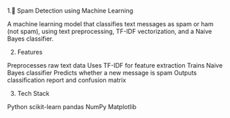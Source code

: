 1.📧 Spam Detection using Machine Learning

A machine learning model that classifies text messages as spam or ham (not spam), using text preprocessing, TF-IDF vectorization, and a Naive Bayes classifier.

2. Features
   
Preprocesses raw text data
Uses TF-IDF for feature extraction
Trains Naive Bayes classifier
Predicts whether a new message is spam
Outputs classification report and confusion matrix

3. Tech Stack

Python
scikit-learn
pandas
NumPy
Matplotlib
